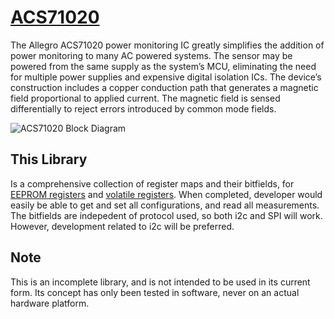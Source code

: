 # [ACS71020](https://www.allegromicro.com/en/products/sense/current-sensor-ics/zero-to-fifty-amp-integrated-conductor-sensor-ics/acs71020)
The Allegro ACS71020 power monitoring IC greatly simplifies
the addition of power monitoring to many AC powered systems.
The sensor may be powered from the same supply as the
system’s MCU, eliminating the need for multiple power supplies
and expensive digital isolation ICs. The device’s construction
includes a copper conduction path that generates a magnetic field
proportional to applied current. The magnetic field is sensed
differentially to reject errors introduced by common mode fields.


![ACS71020 Block Diagram](https://www.allegromicro.com/-/media/images/products/71020/acs71020-block-diagram.jpg)

## This Library
Is a comprehensive collection of register maps and their bitfields, 
for [EEPROM registers](/ACS71020/ACS71020_eeprom.h)
and [volatile registers](/ACS71020/ACS71020_volatile.h). 
When completed, developer would easily be able to get and set all
configurations, and read all measurements. The bitfields are indepedent
of protocol used, so both i2c and SPI will work. However, development
related to i2c will be preferred.

## Note
This is an incomplete library, and is not intended to be used in
its current form. Its concept has only been tested in software, never on
an actual hardware platform.